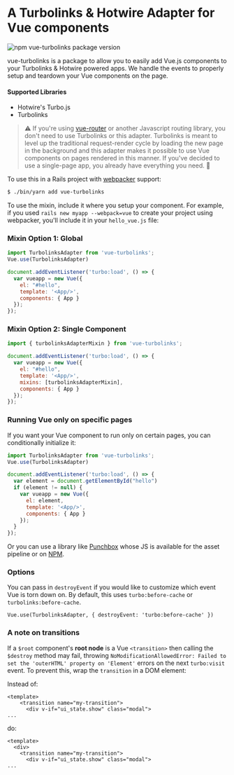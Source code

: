 # A Turbolinks & Hotwire Adapter for Vue components

![npm vue-turbolinks package version](https://img.shields.io/npm/v/vue-turbolinks.svg)

vue-turbolinks is a package to allow you to easily add Vue.js components
to your Turbolinks & Hotwire powered apps. We handle the events to
properly setup and teardown your Vue components on the page.

#### Supported Libraries

* Hotwire's Turbo.js
* Turbolinks

>:warning: If you're using [vue-router](https://github.com/vuejs/vue-router) or another
Javascript routing library, you don't need to use Turbolinks or this adapter.
Turbolinks is meant to level up the traditional request-render cycle
by loading the new page in the background and this adapter makes it possible
to use Vue components on pages rendered in this manner. If you've decided to
use a single-page app, you already have everything you need. :metal:

To use this in a Rails project with [webpacker](https://github.com/rails/webpacker) support:

``` bash
$ ./bin/yarn add vue-turbolinks
```

To use the mixin, include it where you setup your component.
For example, if you used `rails new myapp --webpack=vue` to create your project using
webpacker, you'll include it in your `hello_vue.js` file:

### Mixin Option 1: Global

``` javascript
import TurbolinksAdapter from 'vue-turbolinks';
Vue.use(TurbolinksAdapter)

document.addEventListener('turbo:load', () => {
  var vueapp = new Vue({
    el: "#hello",
    template: '<App/>',
    components: { App }
  });
});
```

### Mixin Option 2: Single Component

``` javascript
import { turbolinksAdapterMixin } from 'vue-turbolinks';

document.addEventListener('turbo:load', () => {
  var vueapp = new Vue({
    el: "#hello",
    template: '<App/>',
    mixins: [turbolinksAdapterMixin],
    components: { App }
  });
});
```

### Running Vue only on specific pages

If you want your Vue component to run only on certain pages, you can
conditionally initialize it:

``` javascript
import TurbolinksAdapter from 'vue-turbolinks';
Vue.use(TurbolinksAdapter)

document.addEventListener('turbo:load', () => {
  var element = document.getElementById("hello")
  if (element != null) {
    var vueapp = new Vue({
      el: element,
      template: '<App/>',
      components: { App }
    });
  }
});
```

Or you can use a library like [Punchbox](https://github.com/kieraneglin/punchbox) whose JS is available for the asset pipeline or on [NPM](https://www.npmjs.com/package/punchbox-js).

### Options

You can pass in `destroyEvent` if you would like to customize which event Vue is torn down on. By default, this uses `turbo:before-cache` or `turbolinks:before-cache`.

`Vue.use(TurbolinksAdapter, { destroyEvent: 'turbo:before-cache' })`

### A note on transitions

If a `$root` component's **root node** is a Vue `<transition>` then calling the `$destroy` method may fail, throwing `NoModificationAllowedError: Failed to set the 'outerHTML' property on 'Element'` errors on the next `turbo:visit` event. To prevent this, wrap the `transition` in a DOM element:

Instead of:
```
<template>
    <transition name="my-transition">
      <div v-if="ui_state.show" class="modal">
...
```

do:

```
<template>
  <div>
    <transition name="my-transition">
      <div v-if="ui_state.show" class="modal">
...
```

